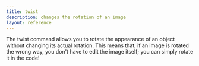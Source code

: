 ```yaml
---
title: twist
description: changes the rotation of an image
layout: reference
---
```


The twist command allows you to rotate the appearance of an object without changing its actual rotation. This means that, if an image is rotated the wrong way, you don't have to edit the image itself; you can simply rotate it in the code! 

<script type="figure" width=100 height=300>
ht()
speed Infinity
enterprise = new Sprite
enterprise.wear 'http://i.imgur.com/MNynqth.png'
enterprise.scale .25
enterprise.twist -90
</script>

